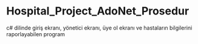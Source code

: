 # Hospital_Project_AdoNet_Prosedur
c# dilinde giriş ekranı, yönetici ekranı, üye ol ekranı ve hastaların bilgilerini raporlayabilen program
